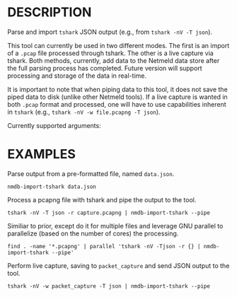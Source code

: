 DESCRIPTION
===========

Parse and import `tshark` JSON output (e.g., from `tshark -nV -T json`).

This tool can currently be used in two different modes.  The first is an import
of a `.pcap` file processed through tshark.  The other is a live capture via
tshark.  Both methods, currently, add data to the Netmeld data store after the
full parsing process has completed.  Future version will support processing
and storage of the data in real-time.

It is important to note that when piping data to this tool, it does not save
the piped data to disk (unlike other Netmeld tools).  If a live capture is
wanted in both `.pcap` format and processed, one will have to use capabilities
inherent in `tshark` (e.g., `tshark -nV -w file.pcapng -T json`).

Currently supported arguments:

EXAMPLES
========

Parse output from a pre-formatted file, named `data.json`.
``` 
nmdb-import-tshark data.json
```

Process a pcapng file with tshark and pipe the output to the tool.
```
tshark -nV -T json -r capture.pcapng | nmdb-import-tshark --pipe
```

Similiar to prior, except do it for multiple files and leverage GNU parallel
to parallelize (based on the number of cores) the processing.
```
find . -name '*.pcapng' | parallel 'tshark -nV -Tjson -r {} | nmdb-import-tshark --pipe'
```

Perform live capture, saving to `packet_capture` and send JSON output to the
tool.
```
tshark -nV -w packet_capture -T json | nmdb-import-tshark --pipe
```
